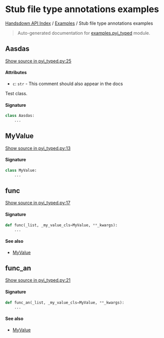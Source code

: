 # Stub file type annotations examples

[Handsdown API Index](../README.md#handsdown-api-index) / [Examples](./index.md#examples) / Stub file type annotations examples

> Auto-generated documentation for [examples.pyi_typed](https://github.com/vemel/handsdown/blob/main/examples/pyi_typed.py) module.

## Aasdas

[Show source in pyi_typed.py:25](https://github.com/vemel/handsdown/blob/main/examples/pyi_typed.py#L25)

#### Attributes

- `c`: `str` - This comment should also appear in the docs


Test class.

#### Signature

```python
class Aasdas:
    ...
```



## MyValue

[Show source in pyi_typed.py:13](https://github.com/vemel/handsdown/blob/main/examples/pyi_typed.py#L13)

#### Signature

```python
class MyValue:
    ...
```



## func

[Show source in pyi_typed.py:17](https://github.com/vemel/handsdown/blob/main/examples/pyi_typed.py#L17)

#### Signature

```python
def func(_list, _my_value_cls=MyValue, **_kwargs):
    ...
```

#### See also

- [MyValue](#myvalue)



## func_an

[Show source in pyi_typed.py:21](https://github.com/vemel/handsdown/blob/main/examples/pyi_typed.py#L21)

#### Signature

```python
def func_an(_list, _my_value_cls=MyValue, **_kwargs):
    ...
```

#### See also

- [MyValue](#myvalue)
